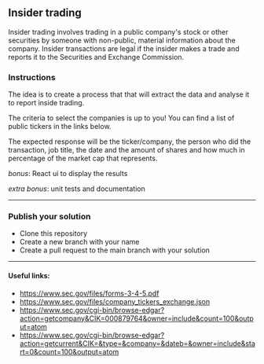 ## Insider trading

Insider trading involves trading in a public company's stock or other securities by someone with non-public, material information about the company.
Insider transactions are legal if the insider makes a trade and reports it to the Securities and Exchange Commission.


### Instructions
The idea is to create a process that that will extract the data and analyse it to report inside trading.

The criteria to select the companies is up to you! You can find a list of public tickers in the links below.

The expected response will be the ticker/company, the person who did the transaction, job title, the date and the amount of shares and how much in percentage of the market cap that represents. 

*bonus*: React ui to display the results

*extra bonus*: unit tests and documentation

-----

### Publish your solution
- Clone this repository
- Create a new branch with your name
- Create a pull request to the main branch with your solution

-----

#### Useful links:
- https://www.sec.gov/files/forms-3-4-5.pdf
- https://www.sec.gov/files/company_tickers_exchange.json
- https://www.sec.gov/cgi-bin/browse-edgar?action=getcompany&CIK=000879764&owner=include&count=100&output=atom
- https://www.sec.gov/cgi-bin/browse-edgar?action=getcurrent&CIK=&type=&company=&dateb=&owner=include&start=0&count=100&output=atom
